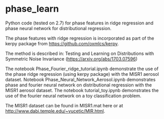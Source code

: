 # phase_learn
Python code (tested on 2.7) for phase features in ridge regression and phase neural network for distributional regression. 

The phase features with ridge regression is incorporated as part of the kerpy package from https://github.com/oxmlcs/kerpy.

The method is described in:
Testing and Learning on Distributions with Symmetric Noise Invariance (https://arxiv.org/abs/1703.07596)

The notebook Phase_Fourier_ridge_tutorial.ipynb demonstrate the use of the phase ridge regression (using kerpy package) with the MISR1 aerosol dataset. Notebook Phase_Neural_Network_Aerosol.ipynb demonstrates phase and fourier neural network on distributional regression with the MISR1 aerosol dataset. The notebook tutorial_toy.ipynb demonstrates the use of the fourier neural network on a toy classification problem. 

The MISR1 dataset can be found in MISR1.mat here or at http://www.dabi.temple.edu/~vucetic/MIR.html.
